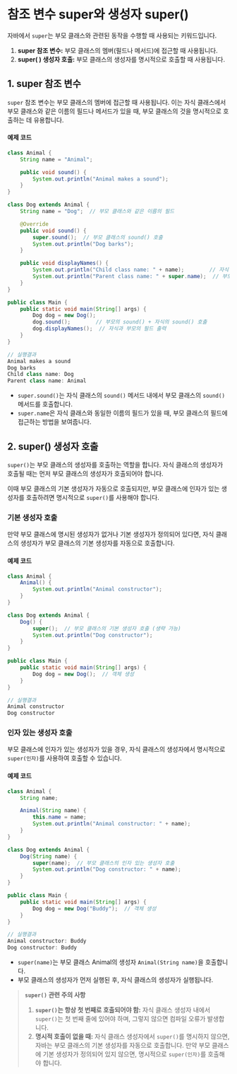 # 참조 변수 super와 생성자 super()

자바에서 `super`는 부모 클래스와 관련된 동작을 수행할 때 사용되는 키워드입니다.

1. **super 참조 변수:** 부모 클래스의 멤버(필드나 메서드)에 접근할 때 사용됩니다.
2. **super( ) 생성자 호출:** 부모 클래스의 생성자를 명시적으로 호출할 때 사용됩니다.

## 1. super 참조 변수

`super` 참조 변수는 부모 클래스의 멤버에 접근할 때 사용됩니다. 이는 자식 클래스에서 부모 클래스와 같은 이름의 필드나 메서드가 있을 때, 부모 클래스의 것을 명시적으로 호출하는 데 유용합니다.

#### 예제 코드

```java
class Animal {
    String name = "Animal";

    public void sound() {
        System.out.println("Animal makes a sound");
    }
}

class Dog extends Animal {
    String name = "Dog";  // 부모 클래스와 같은 이름의 필드

    @Override
    public void sound() {
        super.sound();  // 부모 클래스의 sound() 호출
        System.out.println("Dog barks");
    }

    public void displayNames() {
        System.out.println("Child class name: " + name);        // 자식 클래스 필드
        System.out.println("Parent class name: " + super.name);  // 부모 클래스 필드
    }
}

public class Main {
    public static void main(String[] args) {
        Dog dog = new Dog();
        dog.sound();        // 부모의 sound() + 자식의 sound() 호출
        dog.displayNames();  // 자식과 부모의 필드 출력
    }
}

// 실행결과
Animal makes a sound
Dog barks
Child class name: Dog
Parent class name: Animal
```

- `super.sound()`는 자식 클래스의 `sound()` 메서드 내에서 부모 클래스의 `sound()` 메서드를 호출합니다.
- `super.name`은 자식 클래스와 동일한 이름의 필드가 있을 때, 부모 클래스의 필드에 접근하는 방법을 보여줍니다.

## 2. super() 생성자 호출

`super()`는 부모 클래스의 생성자를 호출하는 역할을 합니다. 자식 클래스의 생성자가 호출될 때는 먼저 부모 클래스의 생성자가 호출되어야 합니다.

이때 부모 클래스의 기본 생성자가 자동으로 호출되지만, 부모 클래스에 인자가 있는 생성자를 호출하려면 명시적으로 `super()`를 사용해야 합니다.

### 기본 생성자 호출

만약 부모 클래스에 명시된 생성자가 없거나 기본 생성자가 정의되어 있다면, 자식 클래스의 생성자가 부모 클래스의 기본 생성자를 자동으로 호출합니다.

#### 예제 코드

```java
class Animal {
    Animal() {
        System.out.println("Animal constructor");
    }
}

class Dog extends Animal {
    Dog() {
        super();  // 부모 클래스의 기본 생성자 호출 (생략 가능)
        System.out.println("Dog constructor");
    }
}

public class Main {
    public static void main(String[] args) {
        Dog dog = new Dog();  // 객체 생성
    }
}

// 실행결과
Animal constructor
Dog constructor
```

### 인자 있는 생성자 호출

부모 클래스에 인자가 있는 생성자가 있을 경우, 자식 클래스의 생성자에서 명시적으로 `super(인자)`를 사용하여 호출할 수 있습니다.

#### 예제 코드

```java
class Animal {
    String name;

    Animal(String name) {
        this.name = name;
        System.out.println("Animal constructor: " + name);
    }
}

class Dog extends Animal {
    Dog(String name) {
        super(name);  // 부모 클래스의 인자 있는 생성자 호출
        System.out.println("Dog constructor: " + name);
    }
}

public class Main {
    public static void main(String[] args) {
        Dog dog = new Dog("Buddy");  // 객체 생성
    }
}

// 실행결과
Animal constructor: Buddy
Dog constructor: Buddy
```

- `super(name)`는 부모 클래스 Animal의 생성자 `Animal(String name)`을 호출합니다.
- 부모 클래스의 생성자가 먼저 실행된 후, 자식 클래스의 생성자가 실행됩니다.

> **`super()` 관련 주의 사항**
>
> 1. **`super()`는 항상 첫 번째로 호출되어야 함:** 자식 클래스 생성자 내에서 `super()`는 첫 번째 줄에 있어야 하며, 그렇지 않으면 컴파일 오류가 발생합니다.
> 2. **명시적 호출이 없을 때:** 자식 클래스 생성자에서 `super()`를 명시하지 않으면, 자바는 부모 클래스의 기본 생성자를 자동으로 호출합니다. 만약 부모 클래스에 기본 생성자가 정의되어 있지 않으면, 명시적으로 `super(인자)`를 호출해야 합니다.
